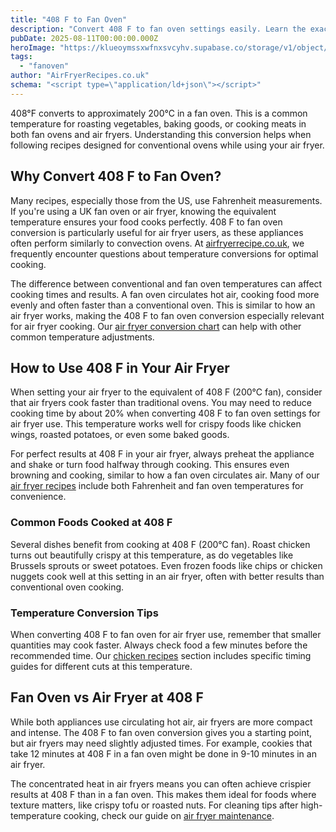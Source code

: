 ```yaml
---
title: "408 F to Fan Oven"
description: "Convert 408 F to fan oven settings easily. Learn the exact temperature and how it compares to air fryer cooking for perfect results every time."
pubDate: 2025-08-11T00:00:00.000Z
heroImage: "https://klueoymssxwfnxsvcyhv.supabase.co/storage/v1/object/public/md/408-f-to-fan-oven-4887765d.png"
tags:
  - "fanoven"
author: "AirFryerRecipes.co.uk"
schema: "<script type=\"application/ld+json\"></script>"
---
```


<p>408°F converts to approximately 200°C in a fan oven. This is a common temperature for roasting vegetables, baking goods, or cooking meats in both fan ovens and air fryers. Understanding this conversion helps when following recipes designed for conventional ovens while using your air fryer.</p>

<h2>Why Convert 408 F to Fan Oven?</h2>
<p>Many recipes, especially those from the US, use Fahrenheit measurements. If you're using a UK fan oven or air fryer, knowing the equivalent temperature ensures your food cooks perfectly. 408 F to fan oven conversion is particularly useful for air fryer users, as these appliances often perform similarly to convection ovens. At <a href=https://www.airfryerrecipe.co.uk>airfryerrecipe.co.uk</a>, we frequently encounter questions about temperature conversions for optimal cooking.</p>
<p>The difference between conventional and fan oven temperatures can affect cooking times and results. A fan oven circulates hot air, cooking food more evenly and often faster than a conventional oven. This is similar to how an air fryer works, making the 408 F to fan oven conversion especially relevant for air fryer cooking. Our <a href=https://www.airfryerrecipe.co.uk/air-fryer-conversion-chart>air fryer conversion chart</a> can help with other common temperature adjustments.</p>

<h2>How to Use 408 F in Your Air Fryer</h2>
<p>When setting your air fryer to the equivalent of 408 F (200°C fan), consider that air fryers cook faster than traditional ovens. You may need to reduce cooking time by about 20% when converting 408 F to fan oven settings for air fryer use. This temperature works well for crispy foods like chicken wings, roasted potatoes, or even some baked goods.</p>
<p>For perfect results at 408 F in your air fryer, always preheat the appliance and shake or turn food halfway through cooking. This ensures even browning and cooking, similar to how a fan oven circulates air. Many of our <a href=https://www.airfryerrecipe.co.uk/recipes>air fryer recipes</a> include both Fahrenheit and fan oven temperatures for convenience.</p>

<h3>Common Foods Cooked at 408 F</h3>
<p>Several dishes benefit from cooking at 408 F (200°C fan). Roast chicken turns out beautifully crispy at this temperature, as do vegetables like Brussels sprouts or sweet potatoes. Even frozen foods like chips or chicken nuggets cook well at this setting in an air fryer, often with better results than conventional oven cooking.</p>

<h3>Temperature Conversion Tips</h3>
<p>When converting 408 F to fan oven for air fryer use, remember that smaller quantities may cook faster. Always check food a few minutes before the recommended time. Our <a href=https://www.airfryerrecipe.co.uk/recipe-category/chicken>chicken recipes</a> section includes specific timing guides for different cuts at this temperature.</p>

<h2>Fan Oven vs Air Fryer at 408 F</h2>
<p>While both appliances use circulating hot air, air fryers are more compact and intense. The 408 F to fan oven conversion gives you a starting point, but air fryers may need slightly adjusted times. For example, cookies that take 12 minutes at 408 F in a fan oven might be done in 9-10 minutes in an air fryer.</p>
<p>The concentrated heat in air fryers means you can often achieve crispier results at 408 F than in a fan oven. This makes them ideal for foods where texture matters, like crispy tofu or roasted nuts. For cleaning tips after high-temperature cooking, check our guide on <a href=https://www.airfryerrecipe.co.uk/air-fryer-cleaner>air fryer maintenance</a>.</p>